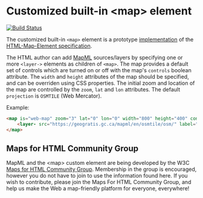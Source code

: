 
# Customized built-in &lt;map&gt; element

[![Build Status](https://travis-ci.org/Maps4HTML/Web-Map-Custom-Element.svg?branch=master)](https://travis-ci.org/prushforth/Web-Map-Custom-Element)

The customized built-in `<map>` element is a prototype [implementation](https://travis-ci.org/github/Maps4HTML/Web-Map-Custom-Element)
of the [HTML-Map-Element specification](http://maps4html.github.io/HTML-Map-Element/spec/).

The HTML author can add <span title="Map Markup Language">[MapML](https://maps4html.org/MapML/spec/)</span>
sources/layers by specifying one or more `<layer->` elements as children of `<map>`.
The map provides a default set of controls which are turned on or off with the map's `controls` boolean attribute.
The `width` and `height` attributes of the map should be specified, and can be overriden using CSS properties.
The initial zoom and location of the map are controlled by the `zoom`, `lat` and `lon` attributes.
The default `projection` is `OSMTILE` (Web Mercator).

Example:

```html
<map is="web-map" zoom="3" lat="0" lon="0" width="800" height="400" controls>
    <layer- src="https://geogratis.gc.ca/mapml/en/osmtile/osm/" label="OpenStreetMap" checked></layer->
</map>
```

## Maps for HTML Community Group

MapML and the &lt;map&gt; custom element are being developed by the W3C [Maps for HTML Community Group](http://www.w3.org/community/maps4html/).
Membership in the group is encouraged, however you do not have to join to use the information found here.
If you wish to contribute, please join the Maps For HTML Community Group,
and help us make the Web a map-friendly platform for everyone, everywhere!
